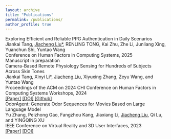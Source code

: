 ```yaml
---
layout: archive
title: "Publications"
permalink: /publications/
author_profile: true
---
```


<div class="publication">
    <div class="publication-title">Exploring Efficient and Reliable PPG Authentication in Daily Scenarios</div>
    <div class="publication-authors">Jiankai Tang, <u>Jiacheng Liu*</u>, RENLING TONG, Kai Zhu, Zhe Li, Junliang Xing, Yuanchun Shi, Yuntao Wang</div>
    <div class="publication-journal">Conference on Human Factors in Computing Systems, 2025</div>
    <div class="publication-links">Manuscript in preparation
<!--         <a href="">[Paper]</a>
        <a href="">[Video]</a>
        <a href="">[DOI]</a>
        <a href="">[Github]</a>
        <a href="">[Dataset]</a> -->
    </div>
</div>

<div class="publication">
    <div class="publication-title">Camera-Based Remote Physiology Sensing for Hundreds of Subjects Across Skin Tones</div>
    <div class="publication-authors">Jiankai Tang, Xinyi Li*, <u>Jiacheng Liu</u>, Xiyuxing Zhang, Zeyu Wang, and Yuntao Wang</div>
    <div class="publication-journal">Proceedings of the ACM on 2024 CHI Conference on Human Factors in Computing Systems Workshops, 2024</div>
    <div class="publication-links">
        <a href="assets/2404.05003v1.pdf">[Paper]</a>
        <a href="https://doi.org/10.48550/arXiv.2404.05003">[DOI]</a>
        <a href="https://github.com/health-hci-group/largest_rppg_dataset_evaluation">[Github]</a>
    </div>
</div>

<div class="publication">
    <div class="publication-title">OdorAgent: Generate Odor Sequences for Movies Based on Large Language Model</div>
    <div class="publication-authors">Yu Zhang, Peizhong Gao, Fangzhou Kang, Jiaxiang Li, <u>Jiacheng Liu</u>, Qi Lu, and YINGQING XU</div>
    <div class="publication-journal">IEEE Conference on Virtual Reality and 3D User Interfaces, 2023</div>
    <div class="publication-links">
        <a href="assets/OdorAgent_Generate_Odor_Sequences_for_Movies_Based_on_Large_Language_Model.pdf">[Paper]</a>
        <a href="https://doi.org/10.1109/VR58804.2024.00034">[DOI]</a>
    </div>
</div>
